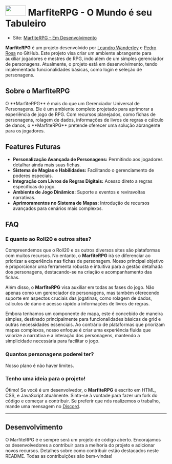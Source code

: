 <h1>
    <img width="64" height="32" src="/assets/logos/Sem título.png">
    MarfiteRPG - O Mundo é seu Tabuleiro
</h1>

* Site: [MarfiteRPG - Em Desenvolvimento](https://github.com/leandro-odev/MarfiteRPG)

**MarfiteRPG** é um projeto desenvolvido por [Leandro Wanderley](https://github.com/leandro-odev) e [Pedro Rosa](https://github.com/pedrorosa-dev) no GitHub. Este projeto visa criar um ambiente abrangente para auxiliar jogadores e mestres de RPG, indo além de um simples gerenciador de personagens. Atualmente, o projeto está em desenvolvimento, tendo implementado funcionalidades básicas, como login e seleção de personagens.


<h2>Sobre o MarfiteRPG</h2>
O **MarfiteRPG** é mais do que um Gerenciador Universal de Personagens. Ele é um ambiente completo projetado para aprimorar a experiência de jogo de RPG. Com recursos planejados, como fichas de personagens, rolagem de dados, informações de livros de regras e cálculo de danos, o **MarfiteRPG** pretende oferecer uma solução abrangente para os jogadores.

## Features Futuras

- **Personalização Avançada de Personagens:** Permitindo aos jogadores detalhar ainda mais suas fichas.
- **Sistema de Magias e Habilidades:** Facilitando o gerenciamento de poderes especiais.
- **Integração com Livros de Regras Digitais:** Acesso direto a regras específicas do jogo.
- **Ambiente de Jogo Dinâmico:** Suporte a eventos e reviravoltas narrativas.
- **Aprimoramentos no Sistema de Mapas:** Introdução de recursos avançados para cenários mais complexos.

## FAQ

### E quanto ao Roll20 e outros sites?

Compreendemos que o Roll20 e os outros diversos sites são plataformas com muitos recursos. No entanto, o **MarfiteRPG** irá se diferenciar ao priorizar a experiência nas fichas de personagem. Nosso principal objetivo é proporcionar uma ferramenta robusta e intuitiva para a gestão detalhada dos personagens, destacando-se na criação e acompanhamento das fichas.

Além disso, o **MarfiteRPG** visa auxiliar em todas as fases do jogo. Não apenas como um gerenciador de personagens, mas também oferecendo suporte em aspectos cruciais das jogatinas, como rolagem de dados, cálculos de dano e acesso rápido a informações de livros de regras.

Embora tenhamos um componente de mapa, este é concebido de maneira simples, destinado principalmente para funcionalidades básicas de grid e outras necessidades essenciais. Ao contrário de plataformas que priorizam mapas complexos, nosso enfoque é criar uma experiência fluida que valorize a narrativa e a interação dos personagens, mantendo a simplicidade necessária para facilitar o jogo.

### Quantos personagens poderei ter?

Nosso plano é não haver limites.

### Tenho uma ideia para o projeto!

Ótimo! Se você é um desenvolvedor, o **MarfiteRPG** é escrito em HTML, CSS, e JavaScript atualmente. Sinta-se à vontade para fazer um fork do código e começar a contribuir. Se preferir que nós realizemos o trabalho, mande uma mensagem no [Discord](https://discord.gg/WpA49RCAy6).

---

## Desenvolvimento

O MarfiteRPG é e sempre será um projeto de código aberto. Encorajamos os desenvolvedores a contribuir para a melhoria do projeto e adicionar novos recursos. Detalhes sobre como contribuir estão destacados neste README. Todas as contribuições são bem-vindas!